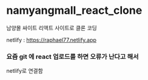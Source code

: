 # namyangmall_react_clone
남양몰 싸이트 리액트 사이트로 클론 코딩

netlify : https://raphael77.netlify.app 

### 요즘 git 에 react 업로드를 하면 오류가 난다고 해서   
netlify로 연결함

